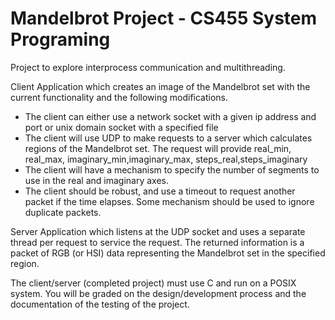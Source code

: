 # Mandelbrot Project - CS455 System Programing

Project to explore interprocess communication and multithreading. 

Client Application which creates an image of the Mandelbrot set with the current functionality and the following modifications.

- The client can either use a network socket with a given ip address and port or unix domain socket with a specified file
- The client will use UDP to make requests to a server which calculates regions of the Mandelbrot set.  The request will provide real_min, real_max, imaginary_min,imaginary_max, steps_real,steps_imaginary
- The client will have a mechanism to specify the number of segments to use in the real and imaginary axes.
- The client should be robust, and use a timeout to request another packet if the time elapses.  Some mechanism should be used to ignore duplicate packets.

Server Application which listens at the UDP socket and uses a separate thread per request to  service the request.  The returned information is a packet of RGB (or HSI) data representing the Mandelbrot set in the specified region. 

The client/server (completed project) must use C and run on a POSIX system.  You will be graded on the design/development process and the documentation of the testing of the project.
